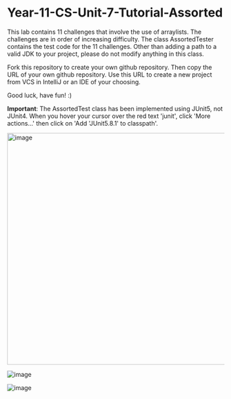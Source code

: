 # Year-11-CS-Unit-7-Tutorial-Assorted

This lab contains 11 challenges that involve the use of arraylists. The challenges are in order of increasing difficulty.
The class AssortedTester contains the test code for the 11 challenges. Other than adding a path to a valid JDK to your project, please do not modify anything in this class. 

Fork this repository to create your own github repository. Then copy the URL of your own github repository. Use this URL to create a new project from VCS in IntelliJ or an IDE of your choosing.

Good luck, have fun! :)

<b>Important</b>: The AssortedTest class has been implemented using JUnit5, not JUnit4. When you hover your cursor over the red text 'junit', click 'More actions...' then click on 'Add 'JUnit5.8.1' to classpath'.


<img width="537" alt="image" src="https://user-images.githubusercontent.com/57818506/220793896-76d009d0-d149-45e6-a867-b25f4c4d3579.png">

![image](https://user-images.githubusercontent.com/57818506/220794394-307c0957-762d-4209-ab7c-2a8dc05e36c8.png)

![image](https://user-images.githubusercontent.com/57818506/220794612-404d312a-f85e-47bb-abe1-65aeb6b7078e.png)







